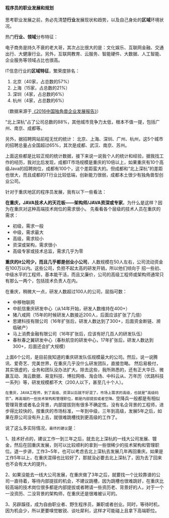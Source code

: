 #### 程序员的职业发展和规划

思考职业发展之前，务必先清楚**行业**发展现状和趋势，以及自己身处的**区域**环境状况。

热门**行业、领域**分布特征：

电子商务是持久不衰的老大哥，其次占比很大的是：文化娱乐、互联网金融、交通出行、大健康行业。另外，互联网教育、云服务、智能硬件、大数据、人工智能、企业服务等领域占比也很高。

IT信息行业的**区域特征**，繁荣度排名：

1. 北京（40家，占总数的57%）
2. 上海（15家，占总数的21%）
3. 深圳（4家，占总数的6%）
4. 杭州（4家，占总数的6%）

（数据来源于[《2016中国独角兽企业发展报告》](https://wenku.baidu.com/view/6bf5a2f0ab00b52acfc789eb172ded630b1c9820.html)）

“北上深杭”占了公司总数的88%，其他城市竞争力太低，根本不值一提，包括广州、南京、成都等。

另外，据招聘网站前程无忧的统计：
北京、上海、深圳、广州、杭州，这5个城市的招聘总量占全国超过65%，其次是成都、武汉、南京、苏州。

上面这些都是比较正规的统计数据，接下来说一说我个人的统计和经验，据我找工作的经历，我对比后发现，成都IT市场规模是重庆的10倍以上，如果重庆有10个高级Java的招聘岗位，成都有100个，这个差距蛮大的。但成都和“北上深杭”的差距也很大，而且成都的IT行业比较低端，创新能力很弱，成都本土很少有独角兽型创业公司。

针对于重庆地区的程序员发展，我有以下一些看法：

**在重庆，JAVA技术人的天花板——架构师/JAVA资深或专家**。为什么是这样？因为在重庆对这种高端技术岗位的需求很小。
先看看各个层级的技术人员在重庆的需求：

- 初级，需求一般
- 中级，需求最大
- 高级，需求较小
- 资深或架构，需求很小
- 高级专家或技术总监，需求几乎为零

**重庆的it公司少，而且几乎都是创业小公司**，人数规模在50人左右，公司流动资金在100万以内。这些公司，负担不起太高的研发开销，所以他们倾向于 招一些初、中级水平的工程师，基本能干活，而且又廉价，公司的高级工程师或架构师通常只有那么一两个，包括技术负责人在内。

在重庆，稍微大一点，研发人数超过100人的公司，屈指可数：

- 中移物联网
- 中航信重庆研发中心（从14年开始，研发人数维持在400+）
- 猪八戒网（15年的时候研发人数接近200人，后面应该扩张了几倍）
- 思建科技有限公司（16年扩张后，研发人数达到了300+，后面资金断链、濒临破产）
- 马上消费金融有限公司（16年扩张后，应该有好几百人的研发队伍）
- 春秋春之翼研发中心（春秋航空的研发中心，17年扩张后，研发人数达到300+，后面还会扩大规模）

上面6个公司，是目前我知道的重庆研发队伍规模最大的公司。然后，说一说腾讯、爱奇艺、完美世界，在重庆几乎没什么研发团队，直接忽略。
然后易极付，其实很虚的，业务和团队没办法扩大。除去这些，我所熟悉的，还有正大华日、微赢互动、海云数据、易宠科技、博拉网络、淘会场、中科云从、万年历（优路科技一系列）等，研发规模都不大（200人以下，甚至几十个人）。

`在重庆，JAVA工程师，到了高级、资深以后就不好混了。市场上需求的高级，也就是“高级码农”。再高端的一些技术架构和管理职位，都是内部提拔或者空降。`空降兵一般都是有相似管理背景或者名企背景，内部提拔则有很多不确定性。没有名企背景的工程师，进步得比较快的，按重庆的市场标准，一年到中级，三年到高级，发展5年之后，如果在原公司没有升上去，就很难跳槽找到更高级的工作了。

说了这么多实际情况，`最终的建议`是：

1、技术好点的，建议工作一到三年之后，就去北上深杭的一线大公司发展、镀金，然后在回重庆发展，则可以比较顺利的拿到一些很稀少的技术架构和管理职位。退一步讲，工作3~5年，也可以考虑去北上深杭去发展几年再回重庆。如果是工作5年以上，在重庆混得也比较好了，那就没必要去北上深杭了，因为去了回来也不会有太大的提升。

2、如果没能去一线大公司发展，在重庆做了3年之后，就要找一个比较靠谱的公司一直待着，等待内部提拔的机会，不建议跳槽，因为跳槽也很难跳好，在重庆比较高端的技术岗位很多都是内部提拔或者聘请一些资历老、背景好的人，对于一个一没资历、二没背景的架构师，在重庆还是很难被认可的。

3、另辟蹊径，成为自由职业者、野生程序员，兼职或者创业。同时，等待时机，因为机会少，所以更要嗅觉敏锐、谈吐犀利，这样才可能碰上且拿下高端职位。
